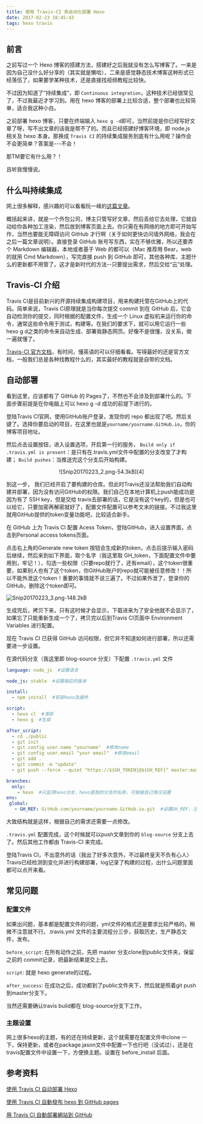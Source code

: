 ```yaml
---
title: 使用 Travis-CI 来自动化部署 Hexo
date: 2017-02-23 18:45:43
tags: hexo travis
---
```




## 前言

之前写过一个 Hexo 博客的搭建方法，搭建好之后我就没有怎么写博客了。一来是因为自己没什么好分享的（其实就是懒哈），二来是感觉静态技术博客这种形式已经落伍了，如果要学某种技术，还是直接找视频教程比较快。

不过因为知道了“持续集成”，即 `Continuous integration`，这种技术已经很常见了，不过我最近才学习到。用在 hexo 博客的部署上比较合适，整个部署也比较简单，适合我这种小白。


之前部署 hexo 博客，只要在终端输入 `hexo g -d`即可，当然前提是你已经写好文章了呀，写不出文章的话我是帮不了的。而且已经搭建好博客环境，即 node.js 相关及 hexo 本身。那换成 `Travis CI` 的持续集成服务到底有什么用呢？操作会不会更简单？答案是---不会！

那TM要它有什么用？！

且听我慢慢说。


## 什么叫持续集成

网上很多解释，感兴趣的可以看看阮一峰的[这篇文章][2]。

概括起来讲，就是一个外包公司，博主只管写好文章，然后丢给它去处理，它就自动给你各种加工渲染，然后放到博客页面上去。你只需在有网络的地方即可开始写作，当然也要能无障碍访问 GitHub 才行啊（关于如何更快访问墙外网络，我会在之后一篇文章说明）。直接登录 GitHub 账号写东西，实在不够优雅，所以还要弄个 Markdown 编辑器，本地或者基于 Web 的都可以（Mac 推荐用 Bear，web的就用 Cmd Markdown），写完直接 push 到 GitHub 即可，其他各种库、主题什么的更新都不用管了。这才是新时代的方法--只要提出需求，然后交给“云”处理。


## Travis-CI 介绍

Travis CI是目前新兴的开源持续集成构建项目，用来构建托管在GitHub上的代码。简单来说，Travis CI原理就是当你每次提交 commit 到在 GitHub 后，它会自动检测你的提交，同时根据的配置文件，生成一个 Linux 虚拟机来运行你的命令，通常这些命令用于测试，构建等。在我们的要求下，就可以用它运行一些hexo g d之类的命令来自动生成、部署我静态网页。好像不是很懂，没关系，做一遍就懂了。


[Travis-CI 官方文档][3]，有时间，懂英语的可以仔细看看。写得最好的还是官方文档，一般我们总是各种找教程什么的，其实最好的教程就是自带的文档。



## 自动部署

看到这里，应该都有了 GitHub 的 Pages了，不然也不会涉及到部署什么的。下面步骤前提是在你电脑上可以 hexo g -d 成功的前提下进行的。


登陆Travis CI官网，使用GitHub账户登录，发现你的 repo 都出现了吧。然后关键了。选择你要启动的项目，在这里也就是`yourname/yourname.GitHub.io`，你的博客项目地址。

然后点击设置按钮，进入设置选项，开启第一行的服务，
`Build only if .travis.yml is present`：是只有在.travis.yml文件中配置的分支改变了才构建；
`Build pushes`：当推送完这个分支后开始构建。


<center>![Snip20170223_2.png-54.3kB][4]</center>

到这一步， 我们已经开启了要构建的仓库。但此时Travis还没法帮助我们自动构建并部署，因为没有访问GitHub的权限。我们自己在本地计算机上push能成功是因为有了 SSH key，但是交给 travis去部署的话，它是没有这个key的，但是也可以给它，只要加密再解密就好了，配置文件配置可以参考文末的链接。不过我这里就用GitHub提供的token变量功能吧，比较适合新手。


在 GitHub 上为 Travis CI 配置 Acess Token，登陆GitHub，进入设置界面，点击到Personal access tokens页面。

点击右上角的Generate new token 按钮会生成新的token，点击后提示输入密码后继续，然后来到如下界面，取个名字（我这里取 GH_token，下面配置文件中要用到，牢记！），勾选一些权限（只要repo就行了，还有email），这个token很重要，如果别人也有了这个token，你GitHub账户的repo就可能被任意修改！！所以不能外泄这个token！重要的事情就不说三遍了。不过如果外泄了，登录你的GitHub，删除这个token即可。




![Snip20170223_3.png-148.2kB][5]

生成完后，拷贝下来，只有这时候才会显示，下载进来为了安全他就不会显示了，如果忘了只能重新生成一个了，拷贝完以后到Travis CI页面中 Environment Variables 进行配置。





现在 Travis CI 已获得 GitHub 访问权限，但它并不知道如何进行部署，所以还需要进一步设置。


在源代码分支（我这里即 blog-source 分支）下配置 `.travis.yml` 文件

```yml
language: node_js  #设置语言

node_js: stable  #设置相应的版本

install:
  - npm install  #安装hexo及插件

script:
  - hexo cl  #清除
  - hexo g  #生成

after_script:
  - cd ./public
  - git init
  - git config user.name "yourname"  #修改name
  - git config user.email "your email"  #修改email
  - git add .
  - git commit -m "update"
  - git push --force --quiet "https://${GH_TOKEN}@${GH_REF}" master:master  #GH_TOKEN是在Travis中配置token的名称

branches:
  only:
    - hexo  #只监测hexo分支，hexo是我的分支的名称，可根据自己情况设置
env:
 global:
   - GH_REF: GitHub.com/yourname/yourname.GitHub.io.git  #设置GH_REF，注意更改yourname
```


大致结构就是这样，根据自己的需求还需要一点修改。

`.travis.yml` 配置完成，这个时候就可以push文章到你的 `blog-source` 分支上去了。然后其他工作都由 Travis-CI 来完成。


登陆Travis CI，不出意外的话（我出了好多次意外，不过最终皇天不负有心人）Travis已经检测到变化并进行构建部署，log记录了构建的过程，出什么问题里面都可以点开来看。




## 常见问题



### 配置文件

如果出问题，基本都是配置文件的问题，yml文件的格式还是要求比较严格的，稍微不注意就不行。.travis.yml 文件的主要流程分三步，获取历史，生产静态文件，发布。

`before_script`: 在所有动作之前，先把 master 分支clone到public文件夹，保留之前的 commit记录，把最新结果提交上去。

`script`: 就是 hexo generate的过程。

`after_success`: 在成功之后，成功都到了public文件夹下，然后就是照着git push到master分支下。

当然还需要确认travis build都在 blog-source分支下工作。



### 主题设置

网上很多hexo的主题，有的还在持续更新，这个就需要在配置文件中clone 一下，保持更新，或者在package.jason文件中配置一下也行吧（没试过），还是在travis配置文件中设置一下，方便换主题。设置在 before_install 后面。


## 参考资料



[使用 Travis CI 自动部署 Hexo][6]

[使用 Travis CI 自動發布 hexo 到 GitHub pages][7]

[用 Travis CI 自動部署網站到 GitHub][8]


  [1]: http://static.zybuluo.com/spikett/so1udgjc91wzp0uyyabd3pkf/Cmfrhhs.jpg
  [2]: http://www.ruanyifeng.com/blog/2015/09/continuous-integration.html
  [3]: https://docs.travis-ci.com/user/getting-started
  [4]: http://static.zybuluo.com/spikett/53whszhrw6l15onttf8d20ol/Snip20170223_2.png
  [5]: http://static.zybuluo.com/spikett/yp8xndh33eha7yxsdwxhcb99/Snip20170223_3.png
  [6]: http://www.jianshu.com/p/5e74046e7a0f
  [7]: https://levirve.GitHub.io/2016/hexo-deploy-through-travisci/
  [8]: https://zespia.tw/blog/2015/01/21/continuous-deployment-to-GitHub-with-travis/
  [9]: http://changyuheng.me/2015/when-hexo-static-site-meets-GitHub-pages-and-travis-ci/
